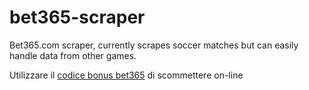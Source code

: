 # bet365-scraper
Bet365.com scraper, currently scrapes soccer matches but can easily handle data from other games.

Utilizzare il <a href="http://www.bet-codice-bonus.com/">codice bonus bet365</a> di scommettere on-line
